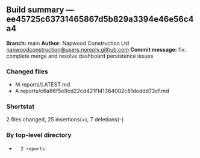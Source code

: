 ## Build summary — ee45725c63731465867d5b829a3394e46e56c4a4

**Branch:** main **Author:** Napwood Construction Ltd <napwoodconstruction@users.noreply.github.com>
**Commit message:** fix: complete merge and resolve dashboard persistence issues

### Changed files

- M reports/LATEST.md
- A reports/c6a86f5e9cd22cd421f141364002c81deddd73cf.md

### Shortstat

2 files changed, 25 insertions(+), 7 deletions(-)

### By top-level directory

-       2 reports
